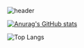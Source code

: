 ![header](https://capsule-render.vercel.app/api?type=rounded&color=auto&height=200&section=header&text=Chang%20Subin&fontSize=50)


[![Anurag's GitHub stats](https://github-readme-stats.vercel.app/api?username=longrunBiin&include_all_commits=true&show_icons=true)](https://github.com/anuraghazra/github-readme-stats)

![Top Langs](https://github-readme-stats.vercel.app/api/top-langs/?username=longrunBiin&hide=javascript,html&layout=compact)

<!--
**longrunBiin/longrunBiin** is a ✨ _special_ ✨ repository because its `README.md` (this file) appears on your GitHub profile.

Here are some ideas to get you started:

- 🔭 I’m currently working on ...
- 🌱 I’m currently learning ...
- 👯 I’m looking to collaborate on ...
- 🤔 I’m looking for help with ...
- 💬 Ask me about ...
- 📫 How to reach me: ...
- 😄 Pronouns: ...
- ⚡ Fun fact: ...
-->
